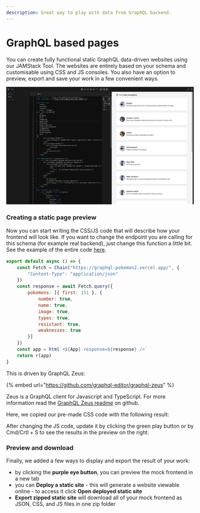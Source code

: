 ```yaml
---
description: Great way to play with data from GraphQL backend.
---
```


# GraphQL based pages

You can create fully functional static GraphQL data-driven websites using our JAMStack Tool. The websites are entirely based on your schema and customisable using CSS and JS consoles. You also have an option to preview, export and save your work in a few convenient ways.

![](<../../.gitbook/assets/image (2) (1) (1).png>)



### Creating a static page preview

Now you can start writing the CSS/JS code that will describe how your frontend will look like. If you want to change the endpoint you are calling for this schema (for example real backend), just change this function a little bit. See the example of the entire code [here](https://nightly.graphqleditor.com/stack-of-the-future/pokemon?visibleMenu=mock).

```javascript
export default async () => {
    const Fetch = Chain("https://graphql-pokemon2.vercel.app/", {
        "Content-Type": "application/json"
    })
    const response = await Fetch.query({
        pokemons: [{ first: 151 }, {
            number: true,
            name: true,
            image: true,
            types: true,
            resistant: true,
            weaknesses: true
        }]
    })
    const app = html`<${App} response=${response} />`
    return r(app)
}
```

This is driven by GraphQL Zeus:

{% embed url="https://github.com/graphql-editor/graphql-zeus" %}

Zeus is a GraphQL client for Javascript and TypeScript. For more information read the [GraphQL Zeus readme](https://github.com/graphql-editor/graphql-zeus/blob/master/README.md) on github.

Here, we copied our pre-made CSS code with the following result:

After changing the JS code, update it by clicking the green play button or by Cmd/Crtl + S to see the results in the preview on the right.

### Preview and download&#x20;

Finally, we added a few ways to display and export the result of your work:

* by clicking the **purple eye button**, you can preview the mock frontend in a new tab
* you can **Deploy a static site** - this will generate a website viewable online - to access it click **Open deployed static site**
* **Export zipped static site** will download all of your mock frontend as JSON, CSS, and JS files in one zip folder
